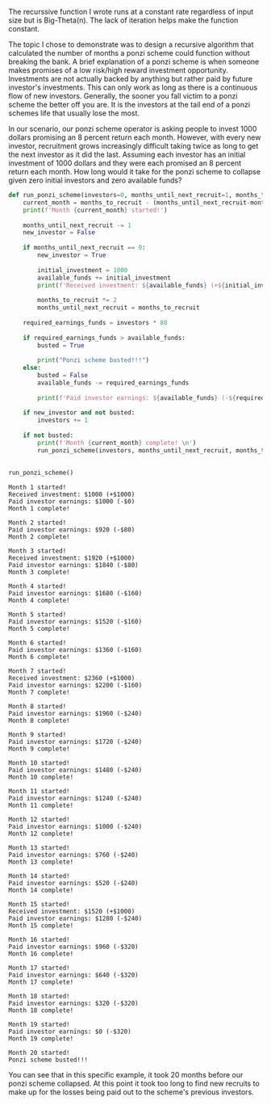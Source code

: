 
The recurssive function I wrote runs at a constant rate regardless of input size but is Big-Theta(n). The lack of iteration helps make the function constant.

The topic I chose to demonstrate was to design a recursive algorithm that calculated the number of months a ponzi scheme could function without breaking the bank. A brief explanation of a ponzi scheme is when someone makes promises of a low risk/high reward investment opportunity. Investments are not actually backed by anything but rather paid by future investor's investments. This can only work as long as there is a continuous flow of new investors. Generally, the sooner you fall victim to a ponzi scheme the better off you are. It is the investors at the tail end of a ponzi schemes life that usually lose the most.

In our scenario, our ponzi scheme operator is asking people to invest 1000 dollars promising an 8 percent return each month. However, with every new investor, recruitment grows increasingly difficult taking twice as long to get the next investor as it did the last. Assuming each investor has an initial investment of 1000 dollars and they were each promised an 8 percent return each month. How long would it take for the ponzi scheme to collapse given zero initial investors and zero available funds?


```python
def run_ponzi_scheme(investors=0, months_until_next_recruit=1, months_to_recruit=1, available_funds=0):
    current_month = months_to_recruit - (months_until_next_recruit-months_to_recruit)
    print(f'Month {current_month} started!')
    
    months_until_next_recruit -= 1
    new_investor = False
    
    if months_until_next_recruit == 0:
        new_investor = True
        
        initial_investment = 1000
        available_funds += initial_investment    
        print(f'Received investment: ${available_funds} (+${initial_investment})')
        
        months_to_recruit *= 2        
        months_until_next_recruit = months_to_recruit
    
    required_earnings_funds = investors * 80
    
    if required_earnings_funds > available_funds:
        busted = True
        
        print("Ponzi scheme busted!!!")
    else:
        busted = False
        available_funds -= required_earnings_funds
        
        print(f'Paid investor earnings: ${available_funds} (-${required_earnings_funds})')
    
    if new_investor and not busted:
        investors += 1
        
    if not busted:
        print(f'Month {current_month} complete! \n')
        run_ponzi_scheme(investors, months_until_next_recruit, months_to_recruit, available_funds)
    
    
run_ponzi_scheme()    
```

    Month 1 started!
    Received investment: $1000 (+$1000)
    Paid investor earnings: $1000 (-$0)
    Month 1 complete! 
    
    Month 2 started!
    Paid investor earnings: $920 (-$80)
    Month 2 complete! 
    
    Month 3 started!
    Received investment: $1920 (+$1000)
    Paid investor earnings: $1840 (-$80)
    Month 3 complete! 
    
    Month 4 started!
    Paid investor earnings: $1680 (-$160)
    Month 4 complete! 
    
    Month 5 started!
    Paid investor earnings: $1520 (-$160)
    Month 5 complete! 
    
    Month 6 started!
    Paid investor earnings: $1360 (-$160)
    Month 6 complete! 
    
    Month 7 started!
    Received investment: $2360 (+$1000)
    Paid investor earnings: $2200 (-$160)
    Month 7 complete! 
    
    Month 8 started!
    Paid investor earnings: $1960 (-$240)
    Month 8 complete! 
    
    Month 9 started!
    Paid investor earnings: $1720 (-$240)
    Month 9 complete! 
    
    Month 10 started!
    Paid investor earnings: $1480 (-$240)
    Month 10 complete! 
    
    Month 11 started!
    Paid investor earnings: $1240 (-$240)
    Month 11 complete! 
    
    Month 12 started!
    Paid investor earnings: $1000 (-$240)
    Month 12 complete! 
    
    Month 13 started!
    Paid investor earnings: $760 (-$240)
    Month 13 complete! 
    
    Month 14 started!
    Paid investor earnings: $520 (-$240)
    Month 14 complete! 
    
    Month 15 started!
    Received investment: $1520 (+$1000)
    Paid investor earnings: $1280 (-$240)
    Month 15 complete! 
    
    Month 16 started!
    Paid investor earnings: $960 (-$320)
    Month 16 complete! 
    
    Month 17 started!
    Paid investor earnings: $640 (-$320)
    Month 17 complete! 
    
    Month 18 started!
    Paid investor earnings: $320 (-$320)
    Month 18 complete! 
    
    Month 19 started!
    Paid investor earnings: $0 (-$320)
    Month 19 complete! 
    
    Month 20 started!
    Ponzi scheme busted!!!


You can see that in this specific example, it took 20 months before our ponzi scheme collapsed. At this point it took too long to find new recruits to make up for the losses being paid out to the scheme's previous investors.
